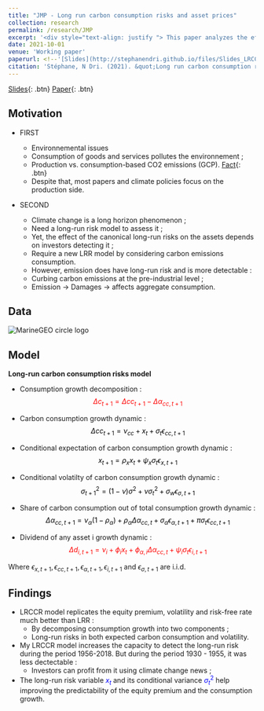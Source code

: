 ```yaml
---
title: "JMP - Long run carbon consumption risks and asset prices"
collection: research
permalink: /research/JMP
excerpt: '<div style="text-align: justify "> This paper analyzes the effects of environmental policies aiming to reduce carbon emissions on asset prices and on households’ consumption. A measure of risk inherent to those policies from a consumer point of view is proposed using novel data.  The risk measure is based on information on aggregate consumption and carbon footprint for each good and service. To analyze the effects of environmental policies, a long-run risks model is developed where consumption growth is decomposed into two components- the growth rate of carbon consumption and the growth rate of the share of carbon consumption out of total consumption. This paper argues that the long-run risk in the consumption growth comes mainly from the carbon consumption growth due to policies and actions to curb the emissions such as Paris Agreement and COP26. My model helps detecting the long-run risk in consumption due climate policies meanwhile solving the equity premium,  and volatility puzzles. The decomposition of consumption could lead to identifying consumption items which pollute the most and constructing an investment strategy that minimizes/maximizes a long-term environmental criterion. </div>'
date: 2021-10-01
venue: 'Working paper'
paperurl: <!--'[Slides](http://stephanendri.github.io/files/Slides_LRCCR.pdf)'-->
citation: 'Stéphane, N Dri. (2021). &quot;Long run carbon consumption risks and asset prices .&quot; <i>Working paper</i>.'
---
```

<!-- <div style="text-align: justify "> This paper analyzes the effects of environmental policies aiming to reduce carbon emissions on asset prices and on households’ consumption. A measure of risk inherent to those policies from a consumer point of view is proposed using novel data.  The risk measure is based on information on aggregate consumption and carbon footprint for each good and service. To analyze the effects of environmental policies, a long-run risks model is developed where consumption growth is decomposed into two components- the growth rate of carbon consumption and the growth rate of the share of carbon consumption out of total consumption. This paper argues that the long-run risk in the consumption growth comes mainly from the carbon consumption growth due to policies and actions to curb the emissions such as Paris Agreement and COP26. My model helps detecting the long-run risk in consumption due climate policies meanwhile solving the equity premium,  and volatility puzzles. The decomposition of consumption could lead to identifying consumption items which pollute the most and constructing an investment strategy that minimizes/maximizes a long-term environmental criterion.</div> -->

[Slides](http://stephanendri.github.io/files/Slides_LRCCR.pdf){: .btn}
[Paper](http://stephanendri.github.io/files/Carbon_consumption_risk_JMP.pdf){: .btn}

## Motivation

* FIRST
  * Environnemental issues
  * Consumption of goods and services pollutes the environnement ;
  * Production vs. consumption-based CO2 emissions (GCP). [Fact](http://stephanendri.github.io/files/cons_prod.png){: .btn}
  * Despite that, most papers and climate policies focus on the production side.

* SECOND
  * Climate change is a long horizon phenomenon ;
  * Need a long-run risk model to assess it ;
  * Yet, the effect of the canonical long-run risks on the assets depends on investors detecting it ;
  * Require a new LRR model by considering carbon emissions consumption.
  * However, emission does have long-run risk and is more detectable :
  * Curbing carbon emissions at the pre-industrial level ;
  * Emission $\rightarrow$ Damages $\rightarrow$ affects aggregate consumption.


## Data
![MarineGEO circle logo](http://stephanendri.github.io/files/pic22.png "MarineGEO logo")

<!--Model
======
![MarineGEO circle logo](http://stephanendri.github.io/files/model1.png "MarineGEO logo")

Findings
======
![MarineGEO circle logo](http://stephanendri.github.io/files/finding1.png "MarineGEO logo")-->


## Model
**Long-run carbon consumption risks model**

 * Consumption growth decomposition :
<font color=red>$$\Delta c_{t+1} = \Delta cc_{t+1} - \Delta\alpha_{cc, t+1}$$ </font> 

 * Carbon consumption growth dynamic :
<font color=black>$$\Delta cc_{t+1} = \nu_{cc} + x_t + \sigma_t \epsilon_{cc, t+1}$$</font> 

 * Conditional expectation of carbon consumption growth dynamic :
<font color=black>$$x_{t+1} = \rho_x x_t + \psi_x \sigma_t \epsilon_{x, t+1}$$ </font> 

 * Conditional volatilty of carbon consumption growth dynamic : 
<font color=black>$$\sigma_{t+1}^2 = (1 - \nu)\sigma^2 + \nu \sigma_t^2 + \sigma_w \epsilon_{\sigma, t+1}$$ </font> 

 * Share of carbon consumption out of total consumption growth dynamic :
<font color = black> $$\Delta\alpha_{cc, t+1} = \nu_\alpha (1 - \rho_\alpha) + \rho_\alpha \Delta\alpha_{cc, t} + \sigma_\alpha \epsilon_{\alpha, t+1} + \pi \sigma_t \epsilon_{cc, t+1}$$</font>

 * Dividend of any asset i growth dynamic :
<font color = red> $$\Delta d_{i, t+1} = \nu_i + \phi_i x_t + \phi_{\alpha, i} \Delta\alpha_{cc, t} + \psi_i \sigma_t \epsilon_{i, t+1}$$ </font> 

Where $\epsilon_{x, t+1}, \epsilon_{cc, t+1}, \epsilon_{\alpha, t+1}, \epsilon_{i, t+1}$ and $\epsilon_{\sigma, t+1}$ are i.i.d.
 
 
 
## Findings
* LRCCR model replicates the equity premium, volatility and risk-free rate much better than LRR :
  * By decomposing consumption growth into two components ;
  * Long-run risks in both expected carbon consumption and volatility.
* My LRCCR model increases the capacity to detect the long-run risk during the period 1956-2018. But during the period 1930 - 1955, it was less dectectable :
  * Investors can profit from it using climate change news ;
* The long-run risk variable <font color="blue">$x_t$</font> and its conditional variance <font color="blue">$\sigma _t ^2$</font> help improving the predictability of the equity premium and the consumption growth.

<!--[Paper](http://stephanendri.github.io/files/JMP.pdf) -->

<!--Recommended citation: Stéphane N'Dri (2021). "Long run carbon consumption risks and asset prices"  <i>Working paper </i>.-->
